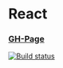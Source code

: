 # React

### [GH-Page](https://89yamal.github.io/react-hoc-highlight/)

[![Build status](https://ci.appveyor.com/api/projects/status/b2c6ysnni72nvja4?svg=true)](https://ci.appveyor.com/project/89YAMAL/react-hoc-highlight)
